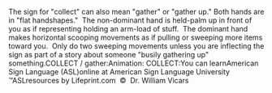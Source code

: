 The sign for "collect" can also mean "gather" or "gather up." Both hands are 
	in "flat handshapes."  The non-dominant hand is held-palm up in front 
	of you as if representing holding an arm-load of stuff.  The dominant 
	hand makes horizontal scooping movements as if pulling or sweeping more 
	items toward you.  Only do two sweeping movements unless you are 
	inflecting the sign as part of a story about someone "busily gathering up" 
	something.COLLECT / gather:Animation: COLLECT:You can learnAmerican Sign Language (ASL)online at American Sign Language University ™ASLresources by Lifeprint.com  ©  Dr. William Vicars